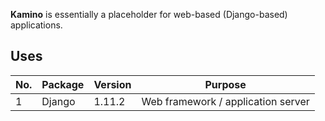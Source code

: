 **Kamino** is essentially a placeholder for web-based (Django-based) applications.

## Uses
No. | Package | Version | Purpose
--- | ------- | ------- | -------
1 | Django | 1.11.2 | Web framework / application server
